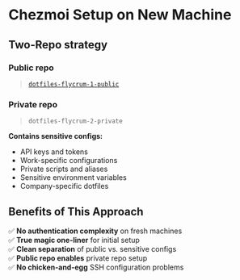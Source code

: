 # Chezmoi Setup on New Machine

## Two-Repo strategy

### Public repo

> [`dotfiles-flycrum-1-public`](./𝚉-readme-chezmoi-dotfiles-flycrum-1-public.md)

### Private repo

> `dotfiles-flycrum-2-private`

**Contains sensitive configs:**
- API keys and tokens
- Work-specific configurations
- Private scripts and aliases
- Sensitive environment variables
- Company-specific dotfiles

## Benefits of This Approach

✅ **No authentication complexity** on fresh machines  
✅ **True magic one-liner** for initial setup  
✅ **Clean separation** of public vs. sensitive configs  
✅ **Public repo enables** private repo setup  
✅ **No chicken-and-egg** SSH configuration problems  
